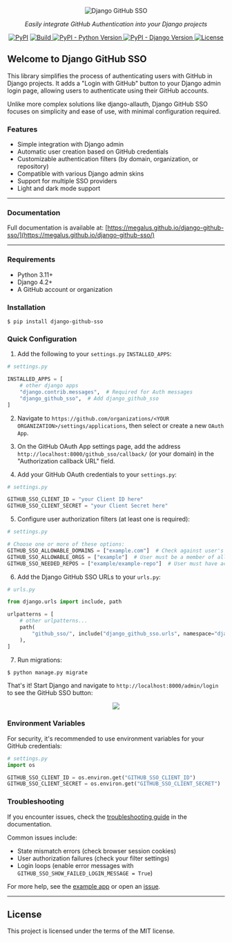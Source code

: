 <p align="center">
  <img src="docs/images/django-github-sso.png" alt="Django GitHub SSO"/>
</p>
<p align="center">
<em>Easily integrate GitHub Authentication into your Django projects</em>
</p>

<p align="center">
<a href="https://pypi.org/project/django-github-sso/" target="_blank">
<img alt="PyPI" src="https://img.shields.io/pypi/v/django-github-sso"/></a>
<a href="https://github.com/megalus/django-github-sso/actions" target="_blank">
<img alt="Build" src="https://github.com/megalus/django-github-sso/workflows/tests/badge.svg"/>
</a>
<a href="https://www.python.org" target="_blank">
<img alt="PyPI - Python Version" src="https://img.shields.io/pypi/pyversions/django-github-sso"/>
</a>
<a href="https://www.djangoproject.com/" target="_blank">
<img alt="PyPI - Django Version" src="https://img.shields.io/pypi/djversions/django-github-sso"/>
</a>
<a href="https://github.com/megalus/django-github-sso/blob/main/LICENSE" target="_blank">
<img alt="License" src="https://img.shields.io/github/license/megalus/django-github-sso"/>
</a>
</p>

## Welcome to Django GitHub SSO

This library simplifies the process of authenticating users with GitHub in Django projects. It adds a "Login with GitHub" button to your Django admin login page, allowing users to authenticate using their GitHub accounts.

Unlike more complex solutions like django-allauth, Django GitHub SSO focuses on simplicity and ease of use, with minimal configuration required.

### Features

- Simple integration with Django admin
- Automatic user creation based on GitHub credentials
- Customizable authentication filters (by domain, organization, or repository)
- Compatible with various Django admin skins
- Support for multiple SSO providers
- Light and dark mode support

---

### Documentation

Full documentation is available at: [https://megalus.github.io/django-github-sso/](https://megalus.github.io/django-github-sso/)

---

### Requirements

- Python 3.11+
- Django 4.2+
- A GitHub account or organization

### Installation

```shell
$ pip install django-github-sso
```

### Quick Configuration

1. Add the following to your `settings.py` `INSTALLED_APPS`:

```python
# settings.py

INSTALLED_APPS = [
    # other django apps
    "django.contrib.messages",  # Required for Auth messages
    "django_github_sso",  # Add django_github_sso
]
```

2. Navigate to `https://github.com/organizations/<YOUR ORGANIZATION>/settings/applications`, then select or create a new `OAuth App`.

3. On the GitHub OAuth App settings page, add the address `http://localhost:8000/github_sso/callback/` (or your domain) in the "Authorization callback URL" field.

4. Add your GitHub OAuth credentials to your `settings.py`:

```python
# settings.py

GITHUB_SSO_CLIENT_ID = "your Client ID here"
GITHUB_SSO_CLIENT_SECRET = "your Client Secret here"
```

5. Configure user authorization filters (at least one is required):

```python
# settings.py

# Choose one or more of these options:
GITHUB_SSO_ALLOWABLE_DOMAINS = ["example.com"]  # Check against user's primary email
GITHUB_SSO_ALLOWABLE_ORGS = ["example"]  # User must be a member of all orgs listed
GITHUB_SSO_NEEDED_REPOS = ["example/example-repo"]  # User must have access to all repos listed
```

6. Add the Django GitHub SSO URLs to your `urls.py`:

```python
# urls.py

from django.urls import include, path

urlpatterns = [
    # other urlpatterns...
    path(
        "github_sso/", include("django_github_sso.urls", namespace="django_github_sso")
    ),
]
```

7. Run migrations:

```shell
$ python manage.py migrate
```

That's it! Start Django and navigate to `http://localhost:8000/admin/login` to see the GitHub SSO button:

<p align="center">
   <img src="docs/images/django_login_with_github_light.png"/>
</p>

### Environment Variables

For security, it's recommended to use environment variables for your GitHub credentials:

```python
# settings.py
import os

GITHUB_SSO_CLIENT_ID = os.environ.get("GITHUB_SSO_CLIENT_ID")
GITHUB_SSO_CLIENT_SECRET = os.environ.get("GITHUB_SSO_CLIENT_SECRET")
```

### Troubleshooting

If you encounter issues, check the [troubleshooting guide](https://megalus.github.io/django-github-sso/troubleshooting/) in the documentation.

Common issues include:
- State mismatch errors (check browser session cookies)
- User authorization failures (check your filter settings)
- Login loops (enable error messages with `GITHUB_SSO_SHOW_FAILED_LOGIN_MESSAGE = True`)

For more help, see the [example app](https://github.com/megalus/django-github-sso/tree/main/example_github_app) or open an [issue](https://github.com/megalus/django-github-sso/issues).

---

## License

This project is licensed under the terms of the MIT license.
